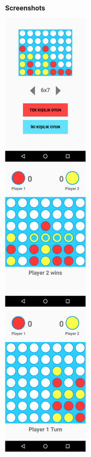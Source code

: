 ## Screenshots
[<img src="app1.png" width=260>](app1.png)
[<img src="app2.png" width=260>](app1.png)
[<img src="app3.png" width=260>](app1.png)
